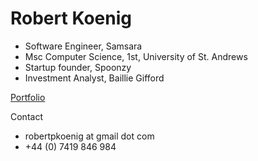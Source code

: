 Robert Koenig
================================

- Software Engineer, Samsara
- Msc Computer Science, 1st, University of St. Andrews
- Startup founder, Spoonzy
- Investment Analyst, Baillie Gifford

[Portfolio](https://robertpkoenig.github.io/)

Contact
- robertpkoenig at gmail dot com
- +44 (0) 7419 846 984
